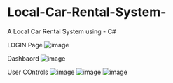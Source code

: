 # Local-Car-Rental-System-
A Local Car Rental System using - C#

LOGIN Page 
![image](https://github.com/Imesh-Madushan-Dev/Local-Car-Rental-System-/assets/161915188/fc3d1cbf-5d7a-4da7-a903-70ec9618fd15)

Dashbaord
![image](https://github.com/Imesh-Madushan-Dev/Local-Car-Rental-System-/assets/161915188/d21000f4-fe28-4a77-ad16-688e822e6aa0)

User COntrols
![image](https://github.com/Imesh-Madushan-Dev/Local-Car-Rental-System-/assets/161915188/ffe2413f-3b2f-440d-9d78-ebbe7f121247)
![image](https://github.com/Imesh-Madushan-Dev/Local-Car-Rental-System-/assets/161915188/3fdd1bc8-de25-468f-9e9e-fce0a158acaa)
![image](https://github.com/Imesh-Madushan-Dev/Local-Car-Rental-System-/assets/161915188/e4f784a4-fcaf-43f0-8c3b-2db7b55a2586)
